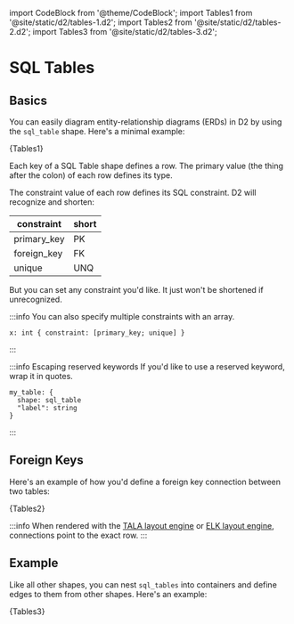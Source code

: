 import CodeBlock from '@theme/CodeBlock';
import Tables1 from '@site/static/d2/tables-1.d2';
import Tables2 from '@site/static/d2/tables-2.d2';
import Tables3 from '@site/static/d2/tables-3.d2';

# SQL Tables

## Basics

You can easily diagram entity-relationship diagrams (ERDs) in D2 by using the `sql_table` shape. Here's a minimal example:

<CodeBlock className="language-d2">
    {Tables1}
</CodeBlock>

<div className="embedSVG" dangerouslySetInnerHTML={{__html: require('@site/static/img/generated/tables-1.svg2')}}></div>

Each key of a SQL Table shape defines a row. The primary value (the thing after the colon)
of each row defines its type.

The constraint value of each row defines its SQL constraint. D2 will recognize and
shorten:

| constraint  | short |
| ----------- | ----- |
| primary_key | PK    |
| foreign_key | FK    |
| unique      | UNQ   |

But you can set any constraint you'd like. It just won't be shortened if unrecognized.

:::info
You can also specify multiple constraints with an array.

```d2
x: int { constraint: [primary_key; unique] }
```
:::

:::info Escaping reserved keywords
If you'd like to use a reserved keyword, wrap it in quotes.

```d2
my_table: {
  shape: sql_table
  "label": string
}
```
:::

## Foreign Keys

Here's an example of how you'd define a foreign key connection between two tables:

<CodeBlock className="language-d2">
    {Tables2}
</CodeBlock>

<div className="embedSVG" dangerouslySetInnerHTML={{__html: require('@site/static/img/generated/tables-2.svg2')}}></div>

:::info
When rendered with the [TALA layout engine](/tour/tala/) or [ELK layout engine](/tour/elk/),
connections point to the exact row.
:::

## Example

Like all other shapes, you can nest `sql_tables` into containers and define edges
to them from other shapes. Here's an example:

<CodeBlock className="language-d2">
    {Tables3}
</CodeBlock>

<div className="embedSVG" dangerouslySetInnerHTML={{__html: require('@site/static/img/generated/tables-3.svg2')}}></div>
